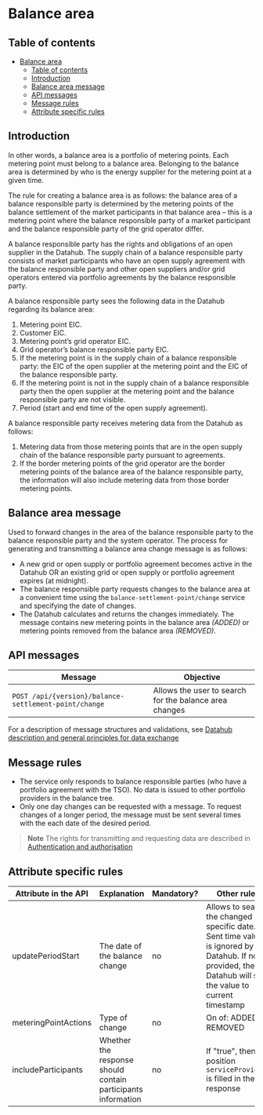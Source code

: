 ﻿# Balance area

## Table of contents

- [Balance area](#balance-area)
  - [Table of contents](#table-of-contents)
  - [Introduction](#introduction)
  - [Balance area message](#balance-area-message)
  - [API messages](#api-messages)
  - [Message rules](#message-rules)
  - [Attribute specific rules](#attribute-specific-rules)

## Introduction

In other words, a balance area is a portfolio of metering points. Each metering point must belong to a balance area. Belonging to the balance area is determined by who is the energy supplier for the metering point at a given time.

The rule for creating a balance area is as follows: the balance area of a balance responsible party is determined by the metering points of the balance settlement of the market participants in that balance area – this is a metering point where the balance responsible party of a market participant and the balance responsible party of the grid operator differ.

A balance responsible party has the rights and obligations of an open supplier in the Datahub. The supply chain of a balance responsible party consists of market participants who have an open supply agreement with the balance responsible party and other open suppliers and/or grid operators entered via portfolio agreements by the balance responsible party.

A balance responsible party sees the following data in the Datahub regarding its balance area:

1. Metering point EIC.
2. Customer EIC.
3. Metering point’s grid operator EIC.
4. Grid operator’s balance responsible party EIC.
5. If the metering point is in the supply chain of a balance responsible party: the EIC of the open supplier at the metering point and the EIC of the balance responsible party.
6. If the metering point is not in the supply chain of a balance responsible party then the open supplier at the metering point and the balance responsible party are not visible.
7. Period (start and end time of the open supply agreement).

A balance responsible party receives metering data from the Datahub as follows:

1. Metering data from those metering points that are in the open supply chain of the balance responsible party pursuant to agreements.
2. If the border metering points of the grid operator are the border metering points of the balance area of the balance responsible party, the information will also include metering data from those border metering points.

## Balance area message

Used to forward changes in the area of the balance responsible party to the balance responsible party and the system operator. The process for generating and transmitting a balance area change message is as follows:

- A new grid or open supply or portfolio agreement becomes active in the Datahub OR an existing grid or open supply or portfolio agreement expires (at midnight).
- The balance responsible party requests changes to the balance area at a convenient time using the `balance-settlement-point/change` service and specifying the date of changes.
- The Datahub calculates and returns the changes immediately. The message contains new metering points in the balance area *(ADDED)* or metering points removed from the balance area *(REMOVED)*.

## API messages

| Message                                               | Objective                                              |
| ----------------------------------------------------- | ------------------------------------------------------ |
| `POST /api/{version}/balance-settlement-point/change` | Allows the user to search for the balance area changes |

For a description of message structures and validations, see [Datahub description and general principles for data exchange](01-datahub-description-and-general-principles-for-data-exchange.md)

## Message rules

- The service only responds to balance responsible parties (who have a portfolio agreement with the TSO). No data is issued to other portfolio providers in the balance tree.
- Only one day changes can be requested with a message. To request changes of a longer period, the message must be sent several times with the each date of the desired period.

> **Note**
> The rights for transmitting and requesting data are described in [Authentication and authorisation](03-authentication-and-authorisation.md)

## Attribute specific rules

| Attribute in the API | Explanation                                                  | Mandatory? | Other rules                                                                                                                                                 |
| -------------------- | ------------------------------------------------------------ | ---------- | ----------------------------------------------------------------------------------------------------------------------------------------------------------- |
| updatePeriodStart    | The date of the balance change                               | no         | Allows to search the changed on specific date. Sent time value is ignored by Datahub. If not provided, then Datahub will set the value to current timestamp |
| meteringPointActions | Type of change                                               | no         | On of: ADDED, REMOVED                                                                                                                                       |
| includeParticipants  | Whether the response should contain participants information | no         | If "true", then position `serviceProviders` is filled in the response                                                                                       |
